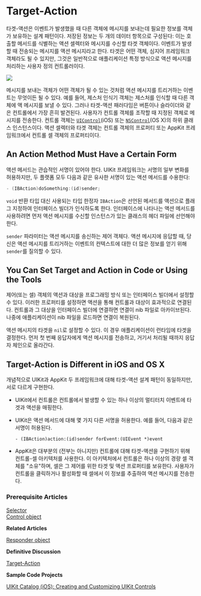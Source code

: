# Target-Action

타겟-액션은 이벤트가 발생했을 때 다른 객체에 메시지를 보내는데 필요한 정보를 객체가 보유하는 설계 패턴이다. 저장된 정보는 두 개의 데이터 항목으로 구성된다: 이는 호출할 메서드를 식별하는 액션 셀렉터와 메시지를 수신할 타겟 객체이다. 이벤트가 발생할 때 전송되는 메시지를 액션 메시지라고 한다. 타겟은 어떤 객체, 심지어 프레임워크 객체라도 될 수 있지만, 그것은 일반적으로 애플리케이션 특정 방식으로 액션 메시지를 처리하는 사용자 정의 컨트롤러이다.

![](https://github.com/junyng/study-apple-docs/tree/c4b292b17da2edc8670232ab9689281024a64f04/.gitbook/assets/target_action%20%281%29.jpg)

메시지를 보내는 객체가 어떤 객체가 될 수 있는 것처럼 액션 메시지를 트리거하는 이벤트는 무엇이든 될 수 있다. 예를 들어, 제스처 인식기 객체는 제스처를 인식할 때 다른 객체에 액 메시지를 보낼 수 있다. 그러나 타겟-액션 패러다임은 버튼이나 슬라이더와 같은 컨트롤에서 가장 흔히 발견된다. 사용자가 컨트롤 객체를 조작할 때 지정된 객체로 메시지를 전송한다. 컨트롤 객체는 [`UIControl`](https://developer.apple.com/documentation/uikit/uicontrol)\(iOS\) 또는 [`NSControl`](https://developer.apple.com/documentation/appkit/nscontrol)\(OS X\)의 하위 클래스 인스턴스이다. 액션 셀렉터와 타겟 객체는 컨트롤 객체의 프로퍼티 또는 AppKit 프레임워크에서 컨트롤 셀 객체의 프로퍼티이다.

## An Action Method Must Have a Certain Form

액션 메서드는 관습적인 서명이 있어야 한다. UIKit 프레임워크는 서명의 일부 변화를 허용하지만, 두 플랫폼 모두 다음과 같은 유사한 서명이 있는 액션 메서드를 수용한다:

```objectivec
- (IBAction)doSomething:(id)sender;
```

`void` 반환 타입 대신 사용되는 타입 한정자 `IBAction`은 선언된 메서드를 액션으로 플래그 지정하여 인터페이스 빌더가 인식하도록 한다. 인터페이스에 나타나는 액션 메서드를 사용하려면 먼저 액션 메시지를 수신할 인스턴스가 있는 클래스의 헤더 파일에 선언해야 한다.

`sender` 파라미터는 액션 메시지를 송신하는 제어 객체다. 액션 메시지에 응답할 때, 당신은 액션 메시지를 트리거하는 이벤트의 컨텍스트에 대한 더 많은 정보를 얻기 위해 `sender`를 질의할 수 있다.

## You Can Set Target and Action in Code or Using the Tools

제어\(또는 셀\) 객체의 액션과 대상을 프로그래밍 방식 또는 인터페이스 빌더에서 설정할 수 있다. 이러한 프로퍼티를 설정하면 액션을 통해 컨트롤과 대상이 효과적으로 연결된다. 컨트롤과 그 대상을 인터페이스 빌더에 연결하면 연결이 nib 파일로 아카이브된다. 나중에 애플리케이션이 nib 파일을 로드하면 연결이 복원된다.

액션 메시지의 타겟을 `nil`로 설정할 수 있다. 이 경우 애플리케이션이 런타임에 타겟을 결정한다. 먼저 첫 번째 응답자에게 액션 메시지를 전송하고, 거기서 처리될 때까지 응답자 체인으로 올라간다.

## Target-Action is Different in iOS and OS X

개념적으로 UIKit과 AppKit 두 프레임워크에 대해 타겟-액션 설계 패턴이 동일하지만, 서로 다르게 구현한다.

* UIKit에서 컨트롤은 컨트롤에서 발생할 수 있는 하나 이상의 멀티터치 이벤트에 타겟과 액션을 매핑한다.
* UIKit은 액션 메서드에 대해 몇 가지 다른 서명을 허용한다. 예를 들어, 다음과 같은 서명이 허용된다.

  ```text
  - (IBAction)action:(id)sender forEvent:(UIEvent *)event
  ```

* AppKit은 대부분의 \(전부는 아니지만\) 컨트롤에 대해 타겟-액션을 구현하기 위해 컨트롤-셀 아키텍처를 사용한다. 이 아키텍처에서 컨트롤은 하나 이상의 경량 셀 객체를 "소유"하며, 셀은 그 제어를 위한 타겟 및 액션 프로퍼티를 보유한다. 사용자가 컨트롤을 클릭하거나 활성화할 때 셀에서 이 정보를 추출하여 액션 메시지를 전송한다.

### Prerequisite Articles

[Selector](https://developer.apple.com/library/archive/documentation/General/Conceptual/DevPedia-CocoaCore/Selector.html#//apple_ref/doc/uid/TP40008195-CH48)  
[Control object](https://developer.apple.com/library/archive/documentation/General/Conceptual/Devpedia-CocoaApp/Control.html#//apple_ref/doc/uid/TP40009071-CH7-SW1)

**Related Articles**

[Responder object](https://developer.apple.com/library/archive/documentation/General/Conceptual/Devpedia-CocoaApp/Responder.html#//apple_ref/doc/uid/TP40009071-CH1-SW1)

**Definitive Discussion**

[Target-Action](https://developer.apple.com/library/archive/documentation/General/Conceptual/CocoaEncyclopedia/Target-Action/Target-Action.html#//apple_ref/doc/uid/TP40010810-CH12)

**Sample Code Projects**

[UIKit Catalog \(iOS\): Creating and Customizing UIKit Controls](https://developer.apple.com/library/archive/samplecode/UICatalog/Introduction/Intro.html#//apple_ref/doc/uid/DTS40007710)

